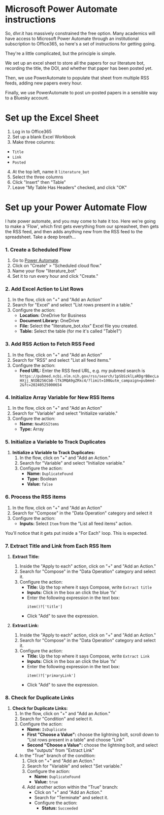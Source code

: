# Microsoft Power Automate instructions

So, dlvr.it has massively constrained the free option. Many academics will have access to Microsoft Power Automate through an institutional subscription to Office365, so here's a set of instructions for getting going.

They're a little complicated, but the principle is simple. 

We set up an excel sheet to store all the papers for our literature bot, recording the title, the DOI, and whether that paper has been posted yet.

Then, we use PowerAutomate to populate that sheet from multiple RSS feeds, adding new papers every hour.

Finally, we use PowerAutomate to post un-posted papers in a sensible way to a Bluesky account.

# Set up the Excel Sheet

1. Log in to Office365
2. Set up a blank Excel Workbook
3. Make three columns:
  * `Title`
  * `Link`
  * `Posted`
4. At the top left, name it `literature_bot`
5. Select the three columns
6. Click "Insert" then "Table"
7. Leave "My Table Has Headers" checked, and click "OK"

# Set up your Power Automate Flow

I hate power automate, and you may come to hate it too. Here we're going to make a 'Flow', which first gets everything from our spreasheet, then gets the RSS feed, and then adds anything new from the RSS feed to the spreadsheet. Take a deep breath...

### 1. Create a Scheduled Flow
1. Go to [Power Automate](https://flow.microsoft.com).
2. Click on "Create" > "Scheduled cloud flow."
3. Name your flow "literature_bot"
4. Set it to run every hour and click "Create."

### 2. Add Excel Action to List Rows
1. In the flow, click on "+" and "Add an Action"
2. Search for "Excel" and select "List rows present in a table."
3. Configure the action:
   - **Location:** OneDrive for Business
   - **Document Library:** OneDrive
   - **File:** Select the "literature_bot.xlsx" Excel file you created.
   - **Table:** Select the table (for me it's called "Table1")

### 3. Add RSS Action to Fetch RSS Feed
1. In the flow, click on "+" and "Add an Action"
2. Search for "RSS" and select "List all feed items."
3. Configure the action:
   - **Feed URL:** Enter the RSS feed URL, e.g. my pubmed search is `https://pubmed.ncbi.nlm.nih.gov/rss/search/1pSbSzklLaRDgrBBecLaHXjj_NtDB256CbB-lTk3MQA9gZRkc4/?limit=100&utm_campaign=pubmed-2&fc=20240525000654`

### 4. Initialize Array Variable for New RSS Items
1. In the flow, click on "+" and "Add an Action"
2. Search for "Variable" and select "Initialize variable."
3. Configure the action:
   - **Name:** `NewRSSItems`
   - **Type:** Array

### 5. Initialize a Variable to Track Duplicates

1. **Initialize a Variable to Track Duplicates:**
   1. In the flow, click on "+" and "Add an Action."
   2. Search for "Variable" and select "Initialize variable."
   3. Configure the action:
      - **Name:** `DuplicateFound`
      - **Type:** Boolean
      - **Value:** `false`


### 6. Process the RSS items
1. In the flow, click on "+" and "Add an Action"
2. Search for "Compose" in the "Data Operation" category and select it
3. Configure the action:
   - **Inputs:** Select `Item` from the "List all feed items" action.

You'll notice that it gets put inside a "For Each" loop. This is expected.

### 7. Extract Title and Link from Each RSS Item

1. **Extract Title:**
   1. Inside the "Apply to each" action, click on "+" and "Add an Action."
   2. Search for "Compose" in the "Data Operation" category and select it.
   3. Configure the action:
      - **Title:** Up the top where it says Compose, write `Extract title`
      - **Inputs:** Click in the box an click the blue 'fx'
      - Enter the following expression in the text box:
        ```plaintext
        item()?['title']
        ```
      - Click "Add" to save the expression.

2. **Extract Link:**
   1. Inside the "Apply to each" action, click on "+" and "Add an Action."
   2. Search for "Compose" in the "Data Operation" category and select it.
   3. Configure the action:
      - **Title:** Up the top where it says Compose, write `Extract Link`
      - **Inputs:** Click in the box an click the blue 'fx'
      - Enter the following expression in the text box:
        ```plaintext
        item()?['primaryLink']
        ```
      - Click "Add" to save the expression.


### 8. Check for Duplicate Links

1. **Check for Duplicate Links:**
   1. In the flow, click on "+" and "Add an Action."
   2. Search for "Condition" and select it.
   3. Configure the action:
      - **Name:** `IsDuplicate`
      - **First "Choose a Value":** choose the lightning bolt, scroll down to "List rows present in a table" and choose "Link" 
      - **Second "Choose a Value":** choose the lightning bolt, and select the "outputs" from "Extract Link" 
   4. In the "True" branch of the condition:
      1. Click on "+" and "Add an Action."
      2. Search for "Variable" and select "Set variable."
      3. Configure the action:
         - **Name:** `DuplicateFound`
         - **Value:** `true`
      4. Add another action within the "True" branch:
         - Click on "+" and "Add an Action."
         - Search for "Terminate" and select it.
         - Configure the action:
            - **Status:** `Succeeded`
